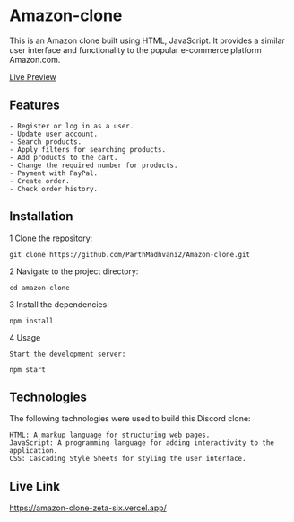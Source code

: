 # Amazon-clone

This is an Amazon clone built using HTML, JavaScript. It provides a similar user interface and functionality to the popular e-commerce platform Amazon.com.

[Live Preview](https://amazon-clone-zeta-six.vercel.app/)

## Features

    - Register or log in as a user.
    - Update user account.
    - Search products.
    - Apply filters for searching products.
    - Add products to the cart.
    - Change the required number for products.
    - Payment with PayPal.
    - Create order.
    - Check order history. 

## Installation 

1 Clone the repository: <br>

    git clone https://github.com/ParthMadhvani2/Amazon-clone.git

2 Navigate to the project directory:


    cd amazon-clone

3 Install the dependencies:


    npm install

4 Usage

    Start the development server: 

    npm start 

## Technologies

The following technologies were used to build this Discord clone:

    HTML: A markup language for structuring web pages.
    JavaScript: A programming language for adding interactivity to the application.
    CSS: Cascading Style Sheets for styling the user interface.

## Live Link
https://amazon-clone-zeta-six.vercel.app/

